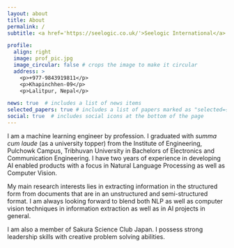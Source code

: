 ```yaml
---
layout: about
title: About
permalink: /
subtitle: <a href='https://seelogic.co.uk/'>Seelogic International</a>. Kathmandu, Nepal.

profile:
  align: right
  image: prof_pic.jpg
  image_circular: false # crops the image to make it circular
  address: >
    <p>+977-9843919811</p>
    <p>Khapinchhen-09</p>
    <p>Lalitpur, Nepal</p>

news: true  # includes a list of news items
selected_papers: true # includes a list of papers marked as "selected={true}"
social: true  # includes social icons at the bottom of the page
---
```


I am a machine learning engineer by profession. I graduated with *summa cum laude* (as a university topper) from the Institute of Engineering, Pulchowk Campus, Tribhuvan University in Bachelors of Electronics and Communication Engineering. I have two years of experience in developing AI enabled products with a focus in Natural Language Processing as well as Computer Vision.

My main research interests lies in extracting information in the structured form from documents that are in an unstructured and semi-structured format. I am always looking forward to blend both NLP as well as computer vision techniques in information extraction as well as in AI projects in general.

I am also a member of Sakura Science Club Japan. I possess strong leadership skills with creative problem solving abilities.

<!-- Link to your social media connections, too. This theme is set up to use [Font Awesome icons](http://fortawesome.github.io/Font-Awesome/) and [Academicons](https://jpswalsh.github.io/academicons/), like the ones below. Add your Facebook, Twitter, LinkedIn, Google Scholar, or just disable all of them. -->
